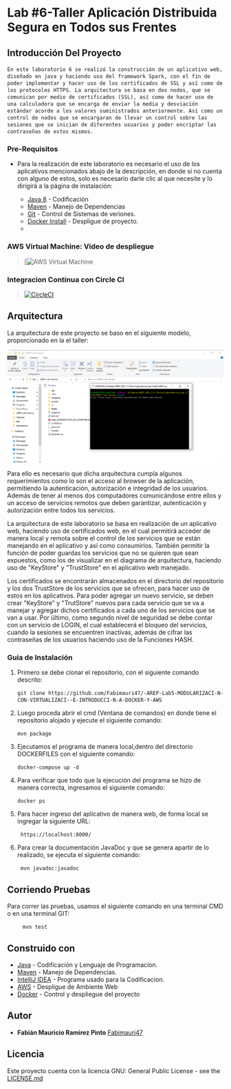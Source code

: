 # Lab #6-Taller Aplicación Distribuida Segura en Todos sus Frentes


## Introducción Del Proyecto

	En este laboratorio 6 se realizó la construcción de un aplicativo web, diseñado en java y haciendo uso del framework Spark, con el fin de poder implementar y hacer uso de los certificados de SSL y así como de los protocolos HTTPS. La arquitectura se basa en dos nodos, que se comunican por medio de certificados (SSL), así como de hacer uso de una calculadora que se encarga de enviar la media y desviación estándar acorde a los valores suministrados anteriormente. Así como un control de nodos que se encargaran de llevar un control sobre las sesiones que se inician de diferentes usuarios y poder encriptar las contraseñas de estos mismos.


### Pre-Requisitos

- Para la realización de este laboratorio es necesario el uso de los aplicativos mencionados abajo de la descripción, en donde si no cuenta con alguno de estos,
       solo es necesario darle clic al que necesite y lo dirigirá a la página de instalación:


    * [Java 8](https://www.java.com/es/) - Codificación
    * [Maven](https://maven.apache.org/) - Manejo de Dependencias
    * [Git](http://git-scm.com/book/en/v2/Getting-Started-Installing-Git) - Control de Sistemas de veriones.
    * [Docker Install](https://docs.docker.com/engine/install/) - Despligue de proyecto.
    * 

### AWS Virtual Machine: Video de despliegue

>[![AWS Virtual Machine]()


### Integracion Continua con Circle CI
>[![CircleCI](https://circleci.com/gh/The-Developers-Eci/2020-2-PROYCVDS-THE_DEVELOPERS_ECI.svg?style=svg)](https://app.circleci.com/pipelines/github/Fabimauri47/-AREP-Lab3-CLIENTES-Y-SERVICIOS)
>

## Arquitectura 

La arquitectura de este proyecto se baso en el siguiente modelo, proporcionado en la el taller:

  ![texto cualquiera por si no carga la imagen](https://github.com/Fabimauri47/AREP-Lab2-Heroku/blob/main/Imagenes/Clonacion%20proyecto%20lab%202.png)

Para ello es necesario que dicha arquitectura cumpla algunos requerimientos como lo son el acceso al browser de la aplicación, permitiendo la autenticación, autorización e integridad de los usuarios. Además de tener al menos dos computadores comunicándose entre ellos y un acceso de servicios remotos que deben garantizar, autenticación y autorización entre todos los servicios.

La arquitectura de este laboratorio se basa en realización de un aplicativo web, haciendo uso de certificados web, en el cual permitirá acceder de manera local y remota sobre el control de los servicios que se están manejando en el aplicativo y así como consumirlos. También permitir la función de poder guardas los servicios que no se quieren que sean expuestos, como los de visualizar en el diagrama de arquitectura, haciendo uso de "KeyStore" y "TrustStore" en el aplicativo web manejado.

Los certificados se encontrarán almacenados en el directorio del repositorio y los dos TrustStore de los servicios que se ofrecen, para hacer uso de estos en los aplicativos. Para poder agregar un nuevo servicio, se deben crear "KeyStore" y "TrutStore" nuevos para cada servicio que se va a manejar y agregar dichos certificados a cada uno de los servicios que se van a usar. Por último, como segundo nivel de seguridad se debe contar con un servicio de LOGIN, el cual establecerá el bloqueo del servicios, cuando la sesiones se encuentren inactivas, además de cifrar las contraseñas de los usuarios haciendo uso de la Funciones HASH.


### Guia de Instalación

1. Primero se debe clonar el repositorio, con el siguiente comando descrito:

       git clone https://github.com/Fabimauri47/-AREP-Lab5-MODULARIZACI-N-CON-VIRTUALIZACI--E-INTRODUCCI-N-A-DOCKER-Y-AWS
    

2. Luego proceda abrir el cmd (Ventana de comandos) en donde tiene el repositorio alojado y ejecute el siguiente comando:

       mvn package
    

3. Ejecutamos el programa de manera local,dentro del directorio DOCKERFILES con el siguiente comando:

       docker-compose up -d
   

4. Para verificar que todo que la ejecución del programa se hizo de manera correcta, ingresamos el siguiente comando:

       docker ps
   
5. Para hacer ingreso del aplicativo de manera web, de forma local se ingregar la siguiente URL:

        https://localhost:8000/
		
6. Para crear la documentación JavaDoc y que se genera apartir de lo realizado, se ejecuta el siguiente comando:

		mvn javadoc:javadoc

## Corriendo Pruebas

Para correr las pruebas, usamos el siguiente comando en una terminal CMD o en una terminal GIT:

         mvn test


## Construido con

* [Java](https://www.java.com/es/) - Codificación y Lenguaje de Programacíon.
* [Maven](https://maven.apache.org/) - Manejo de Dependencias.
* [IntelliJ IDEA](https://www.jetbrains.com/es-es/idea/) - Programa usado para la Codificacíon.
* [AWS](https://aws.amazon.com/es/education/awseducate/) - Despligue de Ambiente Web
* [Docker](https://www.docker.com/) - Control y despliegue del proyecto


## Autor

* **Fabián Mauricio Ramirez Pinto** [Fabimauri47](https://github.com/Fabimauri47)


## Licencia

Este proyecto cuenta con la licencia GNU: General Public License - see the [LICENSE.md](https://github.com/Fabimauri47/AREP-Lab1-Calculadora/blob/main/LICENSE.txt) 
